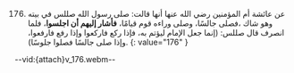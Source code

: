 176. عن عائشة أم المؤمنين رضي الله عنها أنها قالت: صلى رسول الله صللس في بيته وهو شاك ،فصلى جالسًا، وصلى وراءه قوم قيامًا، **فأشار إليهم أن اجلسوا**، فلما انصرف قال صللس: (إنما جعل الإمام ليؤتم به، فإذا ركع فاركعوا وإذا رفع فارفعوا، وإذا صلى جالسًا فصلوا جلوسًا).
{: value="176" }

--vid:{attach}v_176.webm--
